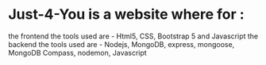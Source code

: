 # Just-4-You is a website where for :
the frontend the tools used are -
Html5, CSS, Bootstrap 5 and Javascript
the backend the tools used are -
Nodejs, MongoDB, express, mongoose, MongoDB Compass, nodemon, Javascript
